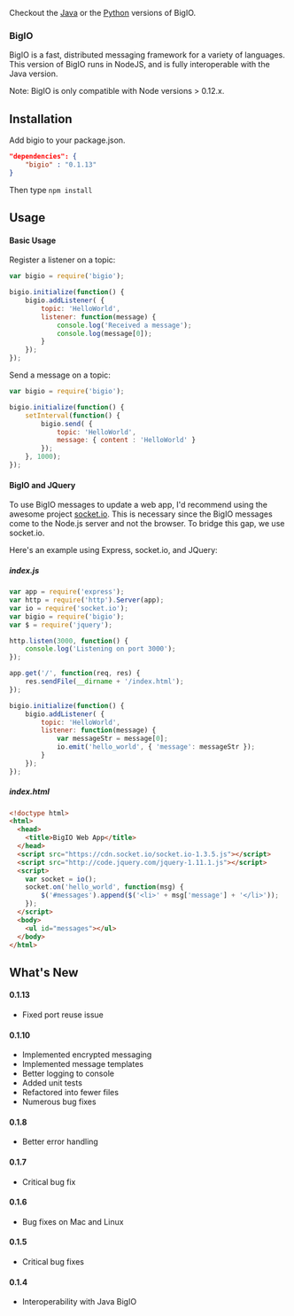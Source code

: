 Checkout the [Java](https://github.com/Archarithms/bigio) or the [Python](https://github.com/Archarithms/bigio-python) versions of BigIO.

### BigIO

BigIO is a fast, distributed messaging framework for a variety of languages.
This version of BigIO runs in NodeJS, and is fully interoperable with the
Java version.

Note: BigIO is only compatible with Node versions > 0.12.x.

## Installation
Add bigio to your package.json.

```json
"dependencies": {
    "bigio" : "0.1.13"
}
```

Then type ```npm install```

## Usage

#### Basic Usage

Register a listener on a topic:

```javascript
var bigio = require('bigio');

bigio.initialize(function() {
    bigio.addListener( {
        topic: 'HelloWorld',
        listener: function(message) {
            console.log('Received a message');
            console.log(message[0]);
        }
    });
});
```

Send a message on a topic:

```javascript
var bigio = require('bigio');

bigio.initialize(function() {
    setInterval(function() {
        bigio.send( {
            topic: 'HelloWorld',
            message: { content : 'HelloWorld' }
        });
    }, 1000);
});
```

#### BigIO and JQuery

To use BigIO messages to update a web app, I'd recommend using the awesome project [socket.io](http://socket.io).
This is necessary since the BigIO messages come to the Node.js server and not the browser. To bridge this
gap, we use socket.io.

Here's an example using Express, socket.io, and JQuery:

##### index.js
```javascript
var app = require('express');
var http = require('http').Server(app);
var io = require('socket.io');
var bigio = require('bigio');
var $ = require('jquery');

http.listen(3000, function() {
    console.log('Listening on port 3000');
});

app.get('/', function(req, res) {
    res.sendFile(__dirname + '/index.html');
});

bigio.initialize(function() {
    bigio.addListener( {
        topic: 'HelloWorld',
        listener: function(message) {
            var messageStr = message[0];
            io.emit('hello_world', { 'message': messageStr });
        }
    });
});
```

##### index.html
```html
<!doctype html>
<html>
  <head>
    <title>BigIO Web App</title>
  </head>
  <script src="https://cdn.socket.io/socket.io-1.3.5.js"></script>
  <script src="http://code.jquery.com/jquery-1.11.1.js"></script>
  <script>
    var socket = io();
    socket.on('hello_world', function(msg) {
        $('#messages').append($('<li>' + msg['message'] + '</li>'));
    });
  </script>
  <body>
    <ul id="messages"></ul>
  </body>
</html>
```

## What's New
#### 0.1.13
- Fixed port reuse issue

#### 0.1.10
- Implemented encrypted messaging
- Implemented message templates
- Better logging to console
- Added unit tests
- Refactored into fewer files
- Numerous bug fixes

#### 0.1.8 
- Better error handling

#### 0.1.7 
- Critical bug fix

#### 0.1.6 
- Bug fixes on Mac and Linux

#### 0.1.5 
- Critical bug fixes

#### 0.1.4 
- Interoperability with Java BigIO
